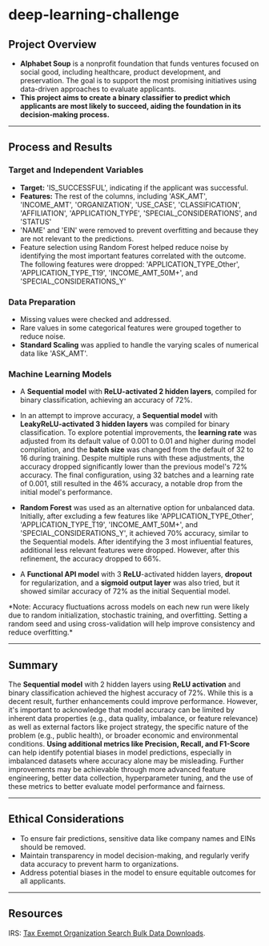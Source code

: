 # deep-learning-challenge



## Project Overview
* **Alphabet Soup** is a nonprofit foundation that funds ventures focused on social good, including healthcare, product development, and preservation. The goal is to support the most promising initiatives using data-driven approaches to evaluate applicants.
* **This project aims to create a binary classifier to predict which applicants are most likely to succeed, aiding the foundation in its decision-making process.**
___

## Process and Results

### Target and Independent Variables

* **Target:** 'IS_SUCCESSFUL', indicating if the applicant was successful.
* **Features:** The rest of the columns, including 'ASK_AMT', 'INCOME_AMT', 'ORGANIZATION', 'USE_CASE', 'CLASSIFICATION', 'AFFILIATION', 'APPLICATION_TYPE', 'SPECIAL_CONSIDERATIONS', and 'STATUS'
* 'NAME' and 'EIN' were removed to prevent overfitting and because they are not relevant to the predictions.
* Feature selection using Random Forest helped reduce noise by identifying the most important features correlated with the outcome. The following features were dropped: 'APPLICATION_TYPE_Other', 'APPLICATION_TYPE_T19', 'INCOME_AMT_50M+', and 'SPECIAL_CONSIDERATIONS_Y'

### Data Preparation
* Missing values were checked and addressed.
* Rare values in some categorical features were grouped together to reduce noise.
* **Standard Scaling** was applied to handle the varying scales of numerical data like 'ASK_AMT'.

### Machine Learning Models

* A **Sequential model** with **ReLU-activated 2 hidden layers**, compiled for binary classification, achieving an accuracy of 72%.

* In an attempt to improve accuracy, a **Sequential model** with **LeakyReLU-activated 3 hidden layers** was compiled for binary classification. To explore potential improvements, the **learning rate** was adjusted from its default value of 0.001 to 0.01 and higher during model compilation, and the **batch size** was changed from the default of 32 to 16 during training. Despite multiple runs with these adjustments, the accuracy dropped significantly lower than the previous model's 72% accuracy. The final configuration, using 32 batches and a learning rate of 0.001, still resulted in the 46% accuracy, a notable drop from the initial model's performance.

* **Random Forest** was used as an alternative option for unbalanced data. Initially, after excluding a few features like 'APPLICATION_TYPE_Other', 'APPLICATION_TYPE_T19', 'INCOME_AMT_50M+', and 'SPECIAL_CONSIDERATIONS_Y', it achieved 70% accuracy, similar to the Sequential models. After identifying the 3 most influential features, additional less relevant features were dropped. However, after this refinement, the accuracy dropped to 66%.

* A **Functional API model** with 3 **ReLU**-activated hidden layers, **dropout** for regularization, and a **sigmoid output layer** was also tried, but it showed similar accuracy of 72% as the initial Sequential model.
<p> *Note: Accuracy fluctuations across models on each new run were likely due to random initialization, stochastic training, and overfitting. Setting a random seed and using cross-validation will help improve consistency and reduce overfitting.*

___

## Summary
The **Sequential model** with 2 hidden layers using **ReLU activation** and binary classification achieved the highest accuracy of 72%. While this is a decent result, further enhancements could improve performance. However, it's important to acknowledge that model accuracy can be limited by inherent data properties (e.g., data quality, imbalance, or feature relevance) as well as external factors like project strategy, the specific nature of the problem (e.g., public health), or broader economic and environmental conditions. **Using additional metrics like Precision, Recall, and F1-Score** can help identify potential biases in model predictions, especially in imbalanced datasets where accuracy alone may be misleading. Further improvements may be achievable through more advanced feature engineering, better data collection, hyperparameter tuning, and the use of these metrics to better evaluate model performance and fairness.
___

## Ethical Considerations
* To ensure fair predictions, sensitive data like company names and EINs should be removed. 
* Maintain transparency in model decision-making, and regularly verify data accuracy to prevent harm to organizations. 
* Address potential biases in the model to ensure equitable outcomes for all applicants.

___

## Resources
IRS: [Tax Exempt Organization Search Bulk Data Downloads](https://www.irs.gov/charities-non-profits/tax-exempt-organization-search-bulk-data-downloads).